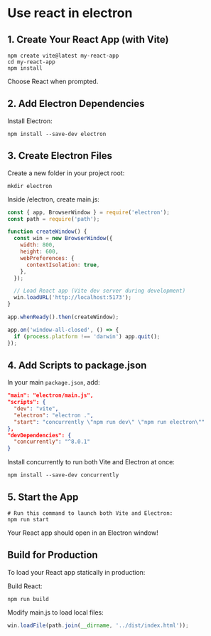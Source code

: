 # Use react in electron

## 1. Create Your React App (with Vite)

```shell
npm create vite@latest my-react-app
cd my-react-app
npm install
```

Choose React when prompted.

## 2. Add Electron Dependencies

Install Electron:

```shell
npm install --save-dev electron
```

## 3. Create Electron Files
Create a new folder in your project root:

```shell
mkdir electron
```
Inside /electron, create main.js:

```js
const { app, BrowserWindow } = require('electron');
const path = require('path');

function createWindow() {
  const win = new BrowserWindow({
    width: 800,
    height: 600,
    webPreferences: {
      contextIsolation: true,
    },
  });

  // Load React app (Vite dev server during development)
  win.loadURL('http://localhost:5173');
}

app.whenReady().then(createWindow);

app.on('window-all-closed', () => {
  if (process.platform !== 'darwin') app.quit();
});
```

## 4. Add Scripts to package.json

In your main `package.json`, add:

```json
"main": "electron/main.js",
"scripts": {
  "dev": "vite",
  "electron": "electron .",
  "start": "concurrently \"npm run dev\" \"npm run electron\""
},
"devDependencies": {
  "concurrently": "^8.0.1"
}

```


Install concurrently to run both Vite and Electron at once:

```shell
npm install --save-dev concurrently
```

## 5. Start the App

```shell
# Run this command to launch both Vite and Electron:
npm run start
```

Your React app should open in an Electron window!


## Build for Production
To load your React app statically in production:

Build React:


```shell
npm run build

```


Modify main.js to load local files:

```js
win.loadFile(path.join(__dirname, '../dist/index.html'));
```